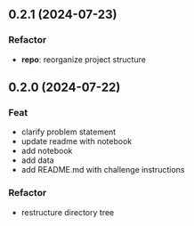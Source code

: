 ## 0.2.1 (2024-07-23)

### Refactor

- **repo**: reorganize project structure

## 0.2.0 (2024-07-22)

### Feat

- clarify problem statement
- update readme with notebook
- add notebook
- add data
- add README.md with challenge instructions

### Refactor

- restructure directory tree
